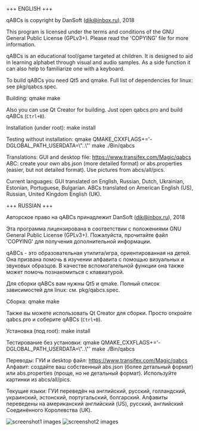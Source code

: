 +++ ENGLISH +++

qABCs is copyright by DanSoft (dik@inbox.ru), 2018

This program is licensed under the terms and conditions of
the GNU General Public License (GPLv3+).
Please read the 'COPYING' file for more information.

qABCs is an educational tool/game targeted at children.
It is designed to aid in learning alphabet through visual
and audio samples. As a side function it can also help to
familiarize one with a keyboard.

To build qABCs you need Qt5 and qmake.
Full list of dependencies for linux: see pkg/qabcs.spec.

Building:
qmake
make

Also you can use Qt Creator for building.
Just open qabcs.pro and build qABCs (`Ctrl+B`).

Installation (under root):
make install

Testing without installation:
qmake QMAKE_CXXFLAGS+='-DGLOBAL_PATH_USERDATA=\\\"..\\\"'
make
./Bin/qabcs

Translations:
GUI and desktop file: https://www.transifex.com/Magic/qabcs
ABC: create your own abs.json (more detailed format) or
abs.properties (easier, but not detailed format). Use pictures
from abcs/all/pics.

Current languages:
GUI translated on English, Russian, Dutch, Ukrainian, Estonian,
Portuguese, Bulgarian.
ABCs translated on American English (US), Russian, United
Kingdom English (UK).

+++ RUSSIAN +++

Авторское право на qABCs принадлежит DanSoft (dik@inbox.ru),
2018

Эта программа лицензирована в соответствии с положениями GNU
General Public License (GPLv3+). Пожалуйста, прочитайте файл
'COPYING' для получения дополнительной информации.

qABCs - это образовательная утилита/игра, ориентированная на
детей. Она призвана помочь в изучении алфавита с помощью
визуальных и звуковых образцов. В качестве вспомогательной
функции она также может помочь познакомиться с клавиатурой.

Для сборки qABCs вам нужны Qt5 и qmake.
Полный список зависимостей для linux: см. pkg/qabcs.spec.

Сборка:
qmake
make

Также вы можете использовать Qt Creator для сборки.
Просто откройте qabcs.pro и соберите qABCs (`Ctrl+B`).

Установка (под root):
make install

Тестирование без установки:
qmake QMAKE_CXXFLAGS+='-DGLOBAL_PATH_USERDATA=\\\"..\\\"'
make
./Bin/qabcs

Переводы:
ГУИ и desktop файл: https://www.transifex.com/Magic/qabcs
Алфавит: создайте ваш собственный abs.json (более детальный
формат) или abs.properties (проще, но не детальный формат).
Используйте картинки из abcs/all/pics.

Текущие языки:
ГУИ переведён на английский, русский,
голландский, украинский, эстонский, португальский, болгарский.
Алфавиты переведены на американский английский (US), русский,
английский Соединённого Королевства (UK).

![screenshot1 images](https://bitbucket.org/admsasha/qabcs/raw/master/screenshots/screenshot1.png)
![screenshot2 images](https://bitbucket.org/admsasha/qabcs/raw/master/screenshots/screenshot2.png)
